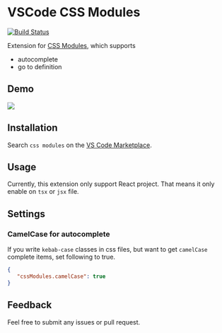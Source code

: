 # VSCode CSS Modules

[![Build Status](https://travis-ci.org/clinyong/vscode-css-modules.svg?branch=master)](https://travis-ci.org/clinyong/vscode-css-modules)

Extension for [CSS Modules](https://github.com/css-modules/css-modules), which supports

- autocomplete
- go to definition

## Demo

![](http://i.giphy.com/l0EwY2Mk4IBgIholi.gif)

## Installation

Search `css modules` on the [VS Code Marketplace](https://code.visualstudio.com/Docs/editor/extension-gallery#_browse-and-install-extensions-in-vs-code).

## Usage

Currently, this extension only support React project. That means it only enable on `tsx` or `jsx` file.

## Settings

### CamelCase for autocomplete

If you write `kebab-case` classes in css files, but want to get `camelCase` complete items, set following to true.

```json
{
   "cssModules.camelCase": true 
}
```

## Feedback

Feel free to submit any issues or pull request.
